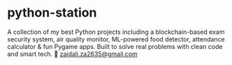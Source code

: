 # python-station
A collection of my best Python projects including a blockchain-based exam security system, air quality monitor, ML-powered food detector, attendance calculator &amp; fun Pygame apps. Built to solve real problems with clean code and smart tech. 📧 zaidali.za2635@gmail.com
